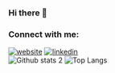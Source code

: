 ### Hi there 👋

<!--
**edakn/edakn** is a ✨ _special_ ✨ repository because its `README.md` (this file) appears on your GitHub profile.

Here are some ideas to get you started:

- 🔭 I’m currently working on ...
- 🌱 I’m currently learning ...
- 👯 I’m looking to collaborate on ...
- 🤔 I’m looking for help with ...
- 💬 Ask me about ...
- 📫 How to reach me: ...
- 😄 Pronouns: ...
- ⚡ Fun fact: ...
-->
### Connect with me:
[![website](./img/linkedin-dark.svg)](https://www.linkedin.com/in/edaakin#gh-dark-mode-only)
[![linkedin](https://img.shields.io/badge/Linkedin-000000?style=for-the-badge&logo=Linkedin&logoColor=white)](https://www.linkedin.com/in/edaakin/)
<br>
![Github stats 2](https://github-readme-stats.vercel.app/api?username=edakn&show_icons=true&theme=tokyonight) 
![Top Langs](https://github-readme-stats.vercel.app/api/top-langs/?edakn&theme=tokyonight)
